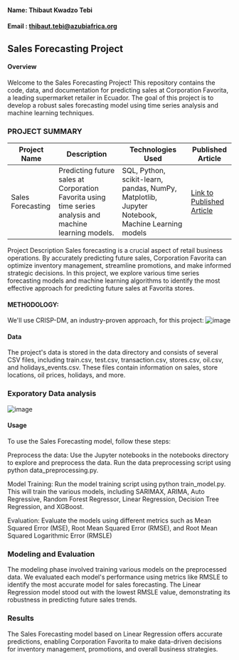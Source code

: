 #### Name: Thibaut Kwadzo Tebi
#### Email : thibaut.tebi@azubiafrica.org

## Sales Forecasting Project

#### Overview
Welcome to the Sales Forecasting Project! This repository contains the code, data, and documentation for predicting sales at Corporation Favorita, a leading supermarket retailer in Ecuador. The goal of this project is to develop a robust sales forecasting model using time series analysis and machine learning techniques.

### PROJECT SUMMARY
| Project Name        | Description                                                                                             | Technologies Used                                    | Published Article                                           |
|---------------------|---------------------------------------------------------------------------------------------------------|------------------------------------------------------|-------------------------------------------------------------|
| Sales Forecasting   | Predicting future sales at Corporation Favorita using time series analysis and machine learning models. |SQL, Python, scikit-learn, pandas, NumPy, Matplotlib, Jupyter Notebook, Machine Learning models | [Link to Published Article](https://mavenanalytics.io/project/7588) |

Project Description
Sales forecasting is a crucial aspect of retail business operations. By accurately predicting future sales, Corporation Favorita can optimize inventory management, streamline promotions, and make informed strategic decisions. In this project, we explore various time series forecasting models and machine learning algorithms to identify the most effective approach for predicting future sales at Favorita stores.

#### METHODOLOGY:

We'll use CRISP-DM, an industry-proven approach, for this project:
![image](https://github.com/thibaut-tebi/Time-Series-Sales-Forecasting/assets/113062383/d2c5d482-a522-4105-b1fb-489ad20d1207)


#### Data
The project's data is stored in the data directory and consists of several CSV files, including train.csv, test.csv, transaction.csv, stores.csv, oil.csv, and holidays_events.csv. These files contain information on sales, store locations, oil prices, holidays, and more.

### Exporatory Data analysis
![image](https://github.com/thibaut-tebi/Time-Series-Sales-Forecasting/assets/113062383/87d95d91-3f59-4a5f-90f9-aa80f981d5f2)


#### Usage
To use the Sales Forecasting model, follow these steps:

Preprocess the data: Use the Jupyter notebooks in the notebooks directory to explore and preprocess the data. Run the data preprocessing script using python data_preprocessing.py.

Model Training: Run the model training script using python train_model.py. This will train the various models, including SARIMAX, ARIMA, Auto Regressive, Random Forest Regressor, Linear Regression, Decision Tree Regression, and XGBoost.

Evaluation: Evaluate the models using different metrics such as Mean Squared Error (MSE), Root Mean Squared Error (RMSE), and Root Mean Squared Logarithmic Error (RMSLE)

### Modeling and Evaluation
The modeling phase involved training various models on the preprocessed data. We evaluated each model's performance using metrics like RMSLE to identify the most accurate model for sales forecasting. The Linear Regression model stood out with the lowest RMSLE value, demonstrating its robustness in predicting future sales trends.

### Results
The Sales Forecasting model based on Linear Regression offers accurate predictions, enabling Corporation Favorita to make data-driven decisions for inventory management, promotions, and overall business strategies.


